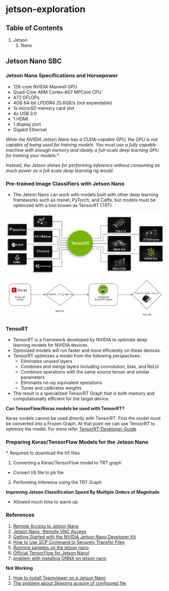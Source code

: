 # jetson-exploration

## Table of Contents
1. Jetson
	1. Nano

## Jetson Nano SBC
### Jetson Nano Specifications and Horsepower
- 128-core NVIDIA Maxwell GPU
- Quad-Core ARM Cortex-A57 MPCore CPU
- 472 GFLOPs
- 4GB 64-bit LPDDR4 25.6GB/s (not expandable)
- 1x microSD memory card slot
- 4x USB 3.0
- 1 HDMI
- 1 display port
- Gigabit Ethernet

*While the NVIDIA Jetson Nano has a CUDA-capable GPU, the GPU is not capable of*
*being used for training models. You must use a fully capable machine with*
*enough memory and ideally a full-scale deep learning GPU for training your*
models.*

*Instead, the Jetson shines for performing inference without consuming as much* 
*power as a full scale deep learning rig would.*

### Pre-trained Image Classifiers with Jetson Nano
- The Jetson Nano can work with models built with other deep learning frameworks
such as mxnet, PyTorch, and Caffe, but models must be optimized with a tool 
known as TensorRT (TRT).

![TENSORRT](https://github.com/KhairulIzwan/jetson-exploration/blob/main/img/TensorRT.png)

![KERASTOTENSORRT](https://github.com/KhairulIzwan/jetson-exploration/blob/main/img/KerasToTRT.png)

### TensoRT
- TensorRT is a framework developed by NVIDIA to optimize deep learning models
for NVIDIA devices.
- Optimized models will run faster and more efficiently on these devices.
- TensorRT optimizes a model from the following perspectives:
	- Eliminates unused layers
	- Combines and merge layers including convolution, bias, and ReLU
	- Combines operations with the same source tensor and similar parameters
	- Eliminates no-op equivalent operations
	- Tunes and calibrates weights
-  The result is a specialized TensorRT Graph that is both memory and 
computationally efficient for the target device.

**Can TensorFlow/Keras models be used with TensorRT?**

Keras models cannot be used directly with TensorRT. First the model must be 
converted into a Frozen Graph. At that point we can use TensorRT to optimize the
model. For more refer [TensorRT-Developer-Guide](https://docs.nvidia.com/deeplearning/tensorrt/developer-guide/index.html)

### Preparing Keras/TensorFlow Models for the Jetson Nano
*. Required to download the h5 files

1. Converting a Keras/TensorFlow model to TRT graph
- Convert h5 file to pb file

2. Performing Inference using the TRT Graph

**Improving Jetson Classification Speed By Multiple Orders of Magnitude**
- Allowed much time to warm up

### References
1. [Remote Access to Jetson Nano](https://forums.developer.nvidia.com/t/remote-access-to-jetson-nano/74142)
2. [Jetson Nano -Remote VNC Access](https://medium.com/@bharathsudharsan023/jetson-nano-remote-vnc-access-d1e71c82492b)
3. [Getting Started with the NVIDIA Jetson Nano Developer Kit](https://www.hackster.io/news/getting-started-with-the-nvidia-jetson-nano-developer-kit-43aa7c298797)
4. [How to Use SCP Command to Securely Transfer Files](https://linuxize.com/post/how-to-use-scp-command-to-securely-transfer-files/)
5. [Running samples on the jetson nano](https://forums.developer.nvidia.com/t/running-samples-on-the-jetson-nano/73461)
6. [Official TensorFlow for Jetson Nano!](https://forums.developer.nvidia.com/t/official-tensorflow-for-jetson-nano/71770)
7. [problem with installing ONNX on jetson nano](https://forums.developer.nvidia.com/t/problem-with-installing-onnx-on-jetson-nano/110820/3)

**Not Working**

1. [How to install Teamviewer on a Jetson Nano](https://medium.com/@hmurari/how-to-install-teamviewer-on-a-jetson-nano-38080f87f039)
2. [The problem about Skipping acquire of configured file](https://forums.developer.nvidia.com/t/the-problem-about-skipping-acquire-of-configured-file/122395)
